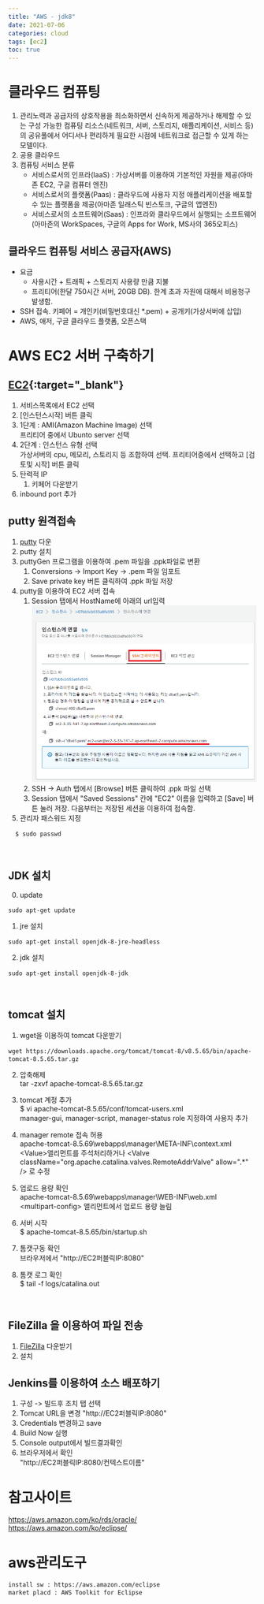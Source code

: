 ```yaml
---
title: "AWS - jdk8"
date: 2021-07-06
categories: cloud  
tags: [ec2]
toc: true
---
```


# 클라우드 컴퓨팅

1. 관리노력과 공급자의 상호작용을 최소화하면서 신속하게 제공하거나 해제할 수 있는 구성 가능한 컴퓨팅 리소스(네트워크, 서버, 스토리지, 애플리케이션, 서비스 등)의 공유풀에서 어디서나 편리하게 필요한 시점에 네트워크로 접근할 수 있게 하는 모델이다.
2. 공용 클라우드
3. 컴퓨팅 서비스 분류
    * 서비스로서의 인프라(IaaS) : 가상서버를 이용하여 기본적인 자원을 제공(아마존 EC2, 구글 컴퓨터 엔진)
    * 서비스로서의 플랫폼(Paas) : 클라우드에 사용자 지정 애플리케이션을 배포할 수 있는 플랫폼을 제공(아마존 일래스틱 빈스토크, 구글의 앱엔진)
    * 서비스로서의 소프트웨어(Saas) : 인프라와 클라우드에서 실행되는 소프트웨어(아마존의 WorkSpaces, 구글의 Apps for Work,  MS사의 365오피스)

## 클라우드 컴퓨팅 서비스 공급자(AWS)
* 요금
  * 사용시간 + 트래픽 + 스토리지 사용량 만큼 지불
  * 프리티어(한달 750시간 서버, 20GB DB). 한계 초과 자원에 대해서 비용청구 발생함.
* SSH 접속. 키페어 = 개인키(비밀번호대신 *.pem) + 공개키(가상서버에 삽입)
* AWS, 애저, 구글 클라우드 플랫폼, 오픈스택

# AWS EC2 서버 구축하기

## [EC2](https://docs.aws.amazon.com/ko_kr/index.html){:target="_blank"} 

1. 서비스목록에서 EC2 선택
1. [인스턴스시작] 버튼 클릭
1. 1단계 : AMI(Amazon Machine Image) 선택  
   프리티어 중에서 Ubunto server 선택
1. 2단계 : 인스턴스 유형 선택  
   가상서버의 cpu, 메모리, 스토리지 등 조합하여 선택. 프리티어중에서 선택하고 [검토및 시작] 버튼 클릭  
1. 탄력적 IP  
   1. 키페어 다운받기  
1. inbound port 추가


## putty 원격접속
1. [putty](https://www.putty.org/) 다운
2. putty 설치 
3. puttyGen 프로그램을 이용하여 .pem 파일을 .ppk파일로 변환  
   1. Conversions -> Import Key -> .pem 파일 임포트 
   2. Save private key 버튼 클릭하여  .ppk 파일 저장
4. putty을 이용하여 EC2 서버 접속  
   1. Session 탭에서 HostName에 아래의 url입력
![](/img/ec2.PNG)
   2. SSH -> Auth 탭에서 [Browse] 버튼 클릭하여 .ppk 파일 선택 
   3. Session 탭에서 "Saved Sessions" 칸에 "EC2" 이름을 입력하고 [Save] 버튼 눌러 저장. 다음부터는 저장된 세션을 이용하여 접속함.
5. 관리자 패스워드 지정  
````
  $ sudo passwd  
````
<br/>

## JDK 설치
 0. update
````
sudo apt-get update
```` 
 1. jre 설치  
````
sudo apt-get install openjdk-8-jre-headless
````
 2. jdk 설치  
````
sudo apt-get install openjdk-8-jdk
````
<br/> 

## tomcat 설치
1. wget을 이용하여 tomcat 다운받기  
````
wget https://downloads.apache.org/tomcat/tomcat-8/v8.5.65/bin/apache-tomcat-8.5.65.tar.gz  
````

2. 압축해제  
tar -zxvf apache-tomcat-8.5.65.tar.gz  

3. tomcat 계정 추가  
$ vi apache-tomcat-8.5.65/conf/tomcat-users.xml  
  manager-gui, manager-script, manager-status role 지정하여 사용자 추가

4. manager remote 접속 허용  
  apache-tomcat-8.5.69\webapps\manager\META-INF\context.xml  
  &lt;Value&gt;앨리먼트를 주석처리하거나   &lt;Valve className="org.apache.catalina.valves.RemoteAddrValve"
         allow=".*" /&gt; 로 수정  
        

5. 업로드 용량 확인  
 apache-tomcat-8.5.69\webapps\manager\WEB-INF\web.xml  
  &lt;multipart-config&gt; 앨리먼트에서 업로드 용량 늘림

6. 서버 시작  
  $ apache-tomcat-8.5.65/bin/startup.sh

7. 톰캣구동 확인  
  브라우저에서 "http://EC2퍼블릭IP:8080"  

8. 톰캣 로그 확인  
  $ tail -f logs/catalina.out
<br/>

## FileZilla 을 이용하여 파일 전송
1. [FileZilla](https://filezilla-project.org/download.php?type=client)  다운받기
2. 설치


## Jenkins를 이용하여 소스 배포하기
1. 구성 -> 빌드후 조치 탭 선택
2. Tomcat URL을 변경 "http://EC2퍼블릭IP:8080" 
2. Credentials 변경하고 save
3. Build Now 실행
4. Console output에서 빌드결과확인
5. 브라우저에서 확인  
   "http://EC2퍼블릭IP:8080/컨텍스트이름" 


# 참고사이트
https://aws.amazon.com/ko/rds/oracle/
https://aws.amazon.com/ko/eclipse/

# aws관리도구 
	install sw : https://aws.amazon.com/eclipse
	market placd : AWS Toolkit for Eclipse